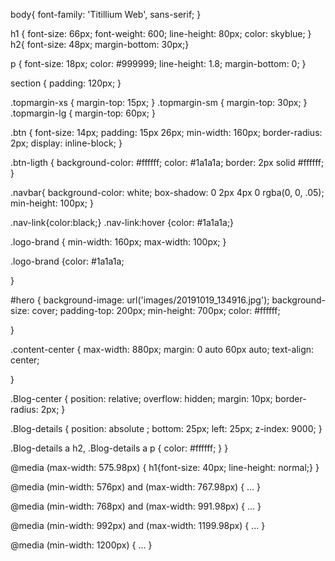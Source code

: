 body{
    font-family: 'Titillium Web', sans-serif;
}

h1 { font-size: 66px; font-weight: 600; line-height: 80px;
color: skyblue;
}
h2{ font-size: 48px; margin-bottom: 30px;}

p {
    font-size: 18px;
    color: #999999;
    line-height: 1.8;
    margin-bottom: 0;
}

section {
    padding: 120px;
}



.topmargin-xs { margin-top: 15px; }
.topmargin-sm { margin-top: 30px; }
.topmargin-lg { margin-top: 60px; }

.btn {
    font-size: 14px;
    padding: 15px 26px;
    min-width: 160px;
    border-radius: 2px;
    display: inline-block;
}

.btn-ligth {
    background-color: #ffffff;
    color: #1a1a1a;
    border: 2px solid #ffffff;
}

.navbar{
    background-color: white;
    box-shadow: 0 2px 4px 0 rgba(0, 0, .05);
    min-height: 100px;
}

.nav-link{color:black;}
.nav-link:hover {color: #1a1a1a;}

.logo-brand {
    min-width: 160px;
    max-width: 100px;
}

.logo-brand {color: #1a1a1a;
    
}

#hero {
    background-image: url('images/20191019_134916.jpg');
    background-size: cover;
    padding-top: 200px;
    min-height: 700px;
    color: #ffffff;

}

.content-center {
    max-width: 880px;
    margin: 0 auto 60px auto;
    text-align: center; 


}

.Blog-center { 
    position: relative;
    overflow: hidden;
    margin: 10px;
    border-radius: 2px;
}

.Blog-details {
    position: absolute ;
    bottom: 25px;
    left: 25px;
    z-index: 9000;
}

.Blog-details a h2, .Blog-details a p {
    color: #ffffff;
}
}


@media (max-width: 575.98px) { 
    h1{font-size: 40px; line-height: normal;}
 }


@media (min-width: 576px) and (max-width: 767.98px) { ... }


@media (min-width: 768px) and (max-width: 991.98px) { ... }


@media (min-width: 992px) and (max-width: 1199.98px) { ... }


@media (min-width: 1200px) { ... }
